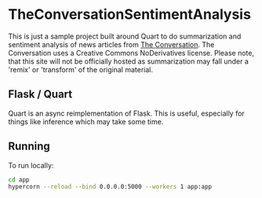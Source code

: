 # TheConversationSentimentAnalysis

This is just a sample project built around Quart to do summarization and sentiment analysis of news articles from [The Conversation](https://theconversation.com/us/feeds). The Conversation uses a Creative Commons NoDerivatives license. Please note, that this site will not be officially hosted as summarization may fall under a 'remix' or 'transform' of the original material.

## Flask / Quart

Quart is an async reimplementation of Flask. This is useful, especially for things like inference which may take some time.

## Running

To run locally:

```sh
cd app
hypercorn --reload --bind 0.0.0.0:5000 --workers 1 app:app
```
